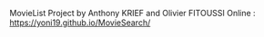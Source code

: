 MovieList Project by Anthony KRIEF and Olivier FITOUSSI
Online : https://yoni19.github.io/MovieSearch/
